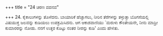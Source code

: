 +++
title = "24 ಚರಣ ವದನವ"

+++
24. ಕೈಕಾಲುಗಳನ್ನು ತೊಳೆದನು. ಬಾಯಾರಿಕೆ ಹೆಚ್ಚಾಗಲು, ನೀರಿನ ತೆರೆಗಳನ್ನು ತಳ್ಳುತ್ತಾ ಬೊಗಸೆಯಲ್ಲಿ ವಿಷಯುಕ್ತ ಜಲವನ್ನು ಕುಡಿಯಲು ಉಪಕ್ರಮಿಸಿದನು. ಆಗ ಆಕಾಶವಾಣಿಯು `ಮರುಳು ಕೌಂತೇಯನೇ, ನೀನು ಮಾದ್ರೀ ಕುಮಾರರನ್ನು ನೋಡು. ನನಗೆ ಉತ್ತರ ಕೊಟ್ಟು ನಂತರ ನೀರನ್ನು ಕುಡಿ' ಎಂದು ಹೇಳಿತು.